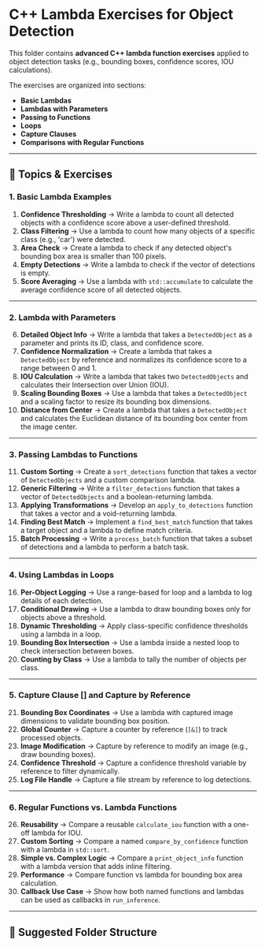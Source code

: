 # C++ Lambda Exercises for Object Detection

This folder contains **advanced C++ lambda function exercises** applied to object detection tasks (e.g., bounding boxes, confidence scores, IOU calculations).  

The exercises are organized into sections:  

- **Basic Lambdas**  
- **Lambdas with Parameters**  
- **Passing to Functions**  
- **Loops**  
- **Capture Clauses**  
- **Comparisons with Regular Functions**  

---

## 📝 Topics & Exercises

### 1. Basic Lambda Examples
1. **Confidence Thresholding** → Write a lambda to count all detected objects with a confidence score above a user-defined threshold.  
2. **Class Filtering** → Use a lambda to count how many objects of a specific class (e.g., 'car') were detected.  
3. **Area Check** → Create a lambda to check if any detected object's bounding box area is smaller than 100 pixels.  
4. **Empty Detections** → Write a lambda to check if the vector of detections is empty.  
5. **Score Averaging** → Use a lambda with `std::accumulate` to calculate the average confidence score of all detected objects.  

---

### 2. Lambda with Parameters
6. **Detailed Object Info** → Write a lambda that takes a `DetectedObject` as a parameter and prints its ID, class, and confidence score.  
7. **Confidence Normalization** → Create a lambda that takes a `DetectedObject` by reference and normalizes its confidence score to a range between 0 and 1.  
8. **IOU Calculation** → Write a lambda that takes two `DetectedObjects` and calculates their Intersection over Union (IOU).  
9. **Scaling Bounding Boxes** → Use a lambda that takes a `DetectedObject` and a scaling factor to resize its bounding box dimensions.  
10. **Distance from Center** → Create a lambda that takes a `DetectedObject` and calculates the Euclidean distance of its bounding box center from the image center.  

---

### 3. Passing Lambdas to Functions
11. **Custom Sorting** → Create a `sort_detections` function that takes a vector of `DetectedObjects` and a custom comparison lambda.  
12. **Generic Filtering** → Write a `filter_detections` function that takes a vector of `DetectedObjects` and a boolean-returning lambda.  
13. **Applying Transformations** → Develop an `apply_to_detections` function that takes a vector and a void-returning lambda.  
14. **Finding Best Match** → Implement a `find_best_match` function that takes a target object and a lambda to define match criteria.  
15. **Batch Processing** → Write a `process_batch` function that takes a subset of detections and a lambda to perform a batch task.  

---

### 4. Using Lambdas in Loops
16. **Per-Object Logging** → Use a range-based for loop and a lambda to log details of each detection.  
17. **Conditional Drawing** → Use a lambda to draw bounding boxes only for objects above a threshold.  
18. **Dynamic Thresholding** → Apply class-specific confidence thresholds using a lambda in a loop.  
19. **Bounding Box Intersection** → Use a lambda inside a nested loop to check intersection between boxes.  
20. **Counting by Class** → Use a lambda to tally the number of objects per class.  

---

### 5. Capture Clause [] and Capture by Reference
21. **Bounding Box Coordinates** → Use a lambda with captured image dimensions to validate bounding box position.  
22. **Global Counter** → Capture a counter by reference (`[&]`) to track processed objects.  
23. **Image Modification** → Capture by reference to modify an image (e.g., draw bounding boxes).  
24. **Confidence Threshold** → Capture a confidence threshold variable by reference to filter dynamically.  
25. **Log File Handle** → Capture a file stream by reference to log detections.  

---

### 6. Regular Functions vs. Lambda Functions
26. **Reusability** → Compare a reusable `calculate_iou` function with a one-off lambda for IOU.  
27. **Custom Sorting** → Compare a named `compare_by_confidence` function with a lambda in `std::sort`.  
28. **Simple vs. Complex Logic** → Compare a `print_object_info` function with a lambda version that adds inline filtering.  
29. **Performance** → Compare function vs lambda for bounding box area calculation.  
30. **Callback Use Case** → Show how both named functions and lambdas can be used as callbacks in `run_inference`.  

---

## 📂 Suggested Folder Structure

